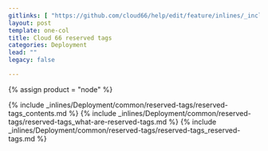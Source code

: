 ```yaml
---
gitlinks: [ "https://github.com/cloud66/help/edit/feature/inlines/_includes/_inlines/Deployment/common/reserved-tags/reserved-tags_contents.md", "https://github.com/cloud66/help/edit/feature/inlines/_includes/_inlines/Deployment/common/reserved-tags/reserved-tags_what-are-reserved-tags.md", "https://github.com/cloud66/help/edit/feature/inlines/_includes/_inlines/Deployment/common/reserved-tags/reserved-tags_reserved-tags.md" ]
layout: post
template: one-col
title: Cloud 66 reserved tags
categories: Deployment
lead: ""
legacy: false

---
```

{% assign product = "node" %}

{% include _inlines/Deployment/common/reserved-tags/reserved-tags_contents.md %}
{% include _inlines/Deployment/common/reserved-tags/reserved-tags_what-are-reserved-tags.md %}
{% include _inlines/Deployment/common/reserved-tags/reserved-tags_reserved-tags.md %}
